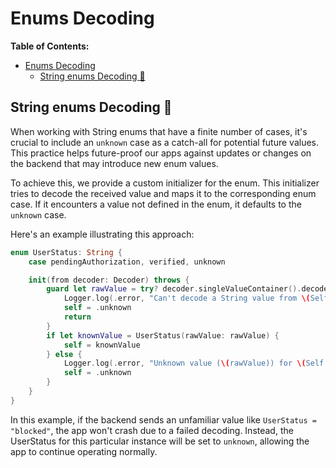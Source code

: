 # Enums Decoding

**Table of Contents:**
- [Enums Decoding](#enums-decoding)
  - [String enums Decoding 🔡](#string-enums-decoding-)

## String enums Decoding 🔡

When working with String enums that have a finite number of cases, it's crucial to include an `unknown` case as a catch-all for potential future values. This practice helps future-proof our apps against updates or changes on the backend that may introduce new enum values.

To achieve this, we provide a custom initializer for the enum. This initializer tries to decode the received value and maps it to the corresponding enum case. If it encounters a value not defined in the enum, it defaults to the `unknown` case.

Here's an example illustrating this approach:

```swift
enum UserStatus: String {
    case pendingAuthorization, verified, unknown

    init(from decoder: Decoder) throws {
        guard let rawValue = try? decoder.singleValueContainer().decode(String.self) else {
            Logger.log(.error, "Can't decode a String value from \(Self.self).")
            self = .unknown
            return
        }
        if let knownValue = UserStatus(rawValue: rawValue) {
            self = knownValue
        } else {
            Logger.log(.error, "Unknown value (\(rawValue)) for \(Self.self).")
            self = .unknown
        }
    }
}
```

In this example, if the backend sends an unfamiliar value like `UserStatus = "blocked"`, the app won't crash due to a failed decoding. Instead, the UserStatus for this particular instance will be set to `unknown`, allowing the app to continue operating normally.
